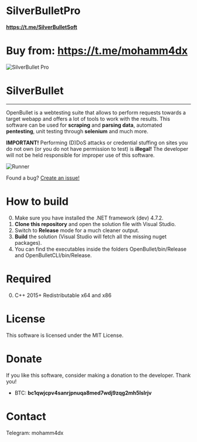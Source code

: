 # SilverBulletPro

**https://t.me/SilverBulletSoft**
# Buy from: https://t.me/mohamm4dx

![SilverBullet Pro](https://i.ibb.co/rcvj5PS/Screen-Shot-20220728012242.jpg)

# SilverBullet
- - - -

OpenBullet is a webtesting suite that allows to perform requests towards a target webapp and offers a lot of tools to work with the results. This software can be used for **scraping** and **parsing data**, automated **pentesting**, unit testing through **selenium** and much more.

**IMPORTANT!** Performing (D)DoS attacks or credential stuffing on sites you do not own (or you do not have permission to test) is **illegal!** The developer will not be held responsible for improper use of this software.

![Runner](https://i.ibb.co/jL7NBpq/sbshot-1.png)

Found a bug? [Create an issue!](https://help.github.com/en/articles/creating-an-issue)

# How to build
0. Make sure you have installed the .NET framework (dev) 4.7.2.
1. **Clone this repository** and open the solution file with Visual Studio.
2. Switch to **Release** mode for a much cleaner output.
3. **Build** the solution (Visual Studio will fetch all the missing nuget packages).
4. You can find the executables inside the folders OpenBullet/bin/Release and OpenBulletCLI/bin/Release.

# Required
0. C++ 2015+ Redistributable x64 and x86

# License
This software is licensed under the MIT License.

# Donate
If you like this software, consider making a donation to the developer. Thank you!
- BTC: **bc1qwjcpv4sanrjpnuqa8med7wdj9zqg2mh5lslrjv**

# Contact
Telegram: mohamm4dx

